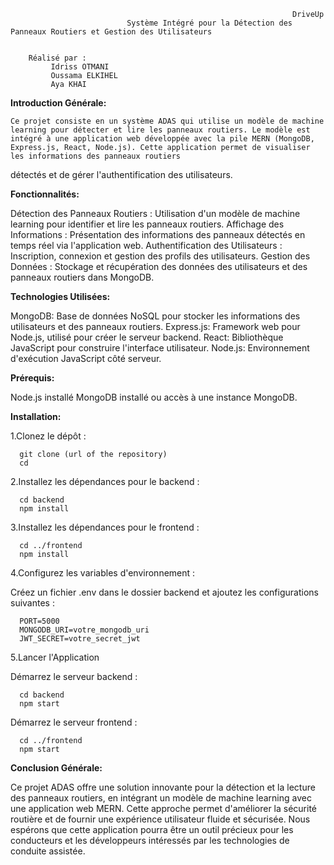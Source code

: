                                                                    DriveUp
                              Système Intégré pour la Détection des Panneaux Routiers et Gestion des Utilisateurs
        
        
        Réalisé par :                                                                
             Idriss OTMANI
             Oussama ELKIHEL                                                                   
             Aya KHAI


   
   
    


  **Introduction Générale:**
              
    Ce projet consiste en un système ADAS qui utilise un modèle de machine learning pour détecter et lire les panneaux routiers. Le modèle est intégré à une application web développée avec la pile MERN (MongoDB, Express.js, React, Node.js). Cette application permet de visualiser les informations des panneaux routiers       
  détectés et de gérer l'authentification des utilisateurs.

  **Fonctionnalités:**
              
  Détection des Panneaux Routiers : Utilisation d'un modèle de machine learning pour identifier et lire les panneaux routiers.
  Affichage des Informations : Présentation des informations des panneaux détectés en temps réel via l'application web.
  Authentification des Utilisateurs : Inscription, connexion et gestion des profils des utilisateurs.
  Gestion des Données : Stockage et récupération des données des utilisateurs et des panneaux routiers dans MongoDB.

  **Technologies Utilisées:**

  MongoDB: Base de données NoSQL pour stocker les informations des utilisateurs et des panneaux routiers.
  Express.js: Framework web pour Node.js, utilisé pour créer le serveur backend.
  React: Bibliothèque JavaScript pour construire l'interface utilisateur.
  Node.js: Environnement d'exécution JavaScript côté serveur.

  **Prérequis:**

  Node.js installé
  MongoDB installé ou accès à une instance MongoDB.

  **Installation:**

1.Clonez le dépôt :

      git clone (url of the repository)
      cd 

2.Installez les dépendances pour le backend :
      
      cd backend
      npm install

3.Installez les dépendances pour le frontend :

      cd ../frontend
      npm install

4.Configurez les variables d'environnement :

Créez un fichier .env dans le dossier backend et ajoutez les configurations suivantes :

      PORT=5000
      MONGODB_URI=votre_mongodb_uri
      JWT_SECRET=votre_secret_jwt

5.Lancer l'Application

Démarrez le serveur backend :

      cd backend
      npm start

Démarrez le serveur frontend :

      cd ../frontend
      npm start

**Conclusion Générale:**

 Ce projet ADAS offre une solution innovante pour la détection et la lecture des panneaux routiers, en intégrant un modèle de machine learning avec une application web MERN. Cette approche permet d'améliorer la sécurité routière et de fournir une expérience utilisateur fluide et sécurisée. Nous espérons que cette application pourra être un outil précieux pour les conducteurs et les développeurs intéressés par les technologies de conduite assistée.
